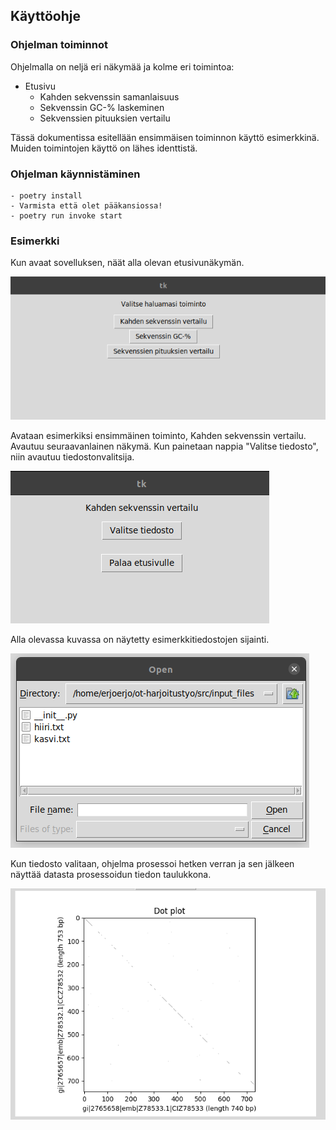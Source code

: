 ## Käyttöohje

### Ohjelman toiminnot

Ohjelmalla on neljä eri näkymää ja kolme eri toimintoa:  
- Etusivu  
  - Kahden sekvenssin samanlaisuus  
  - Sekvenssin GC-% laskeminen  
  - Sekvenssien pituuksien vertailu  

Tässä dokumentissa esitellään ensimmäisen toiminnon käyttö esimerkkinä. Muiden toimintojen käyttö on lähes identtistä.

### Ohjelman käynnistäminen
```
- poetry install
- Varmista että olet pääkansiossa!
- poetry run invoke start
```

### Esimerkki 

Kun avaat sovelluksen, näät alla olevan etusivunäkymän.

![kuva](/dokumentaatio/Käyttöohje_kuvat/etusivu.png)

Avataan esimerkiksi ensimmäinen toiminto, Kahden sekvenssin vertailu. Avautuu seuraavanlainen näkymä.
Kun painetaan nappia "Valitse tiedosto", niin avautuu tiedostonvalitsija. 

![kuva](/dokumentaatio/Käyttöohje_kuvat/vertailu.png)

Alla olevassa kuvassa on näytetty esimerkkitiedostojen sijainti.

![kuva](/dokumentaatio/Käyttöohje_kuvat/filepath.png)

Kun tiedosto valitaan, ohjelma prosessoi hetken verran ja sen jälkeen näyttää datasta prosessoidun tiedon taulukkona.

![kuva](/dokumentaatio/Käyttöohje_kuvat/esimerkki.png)
